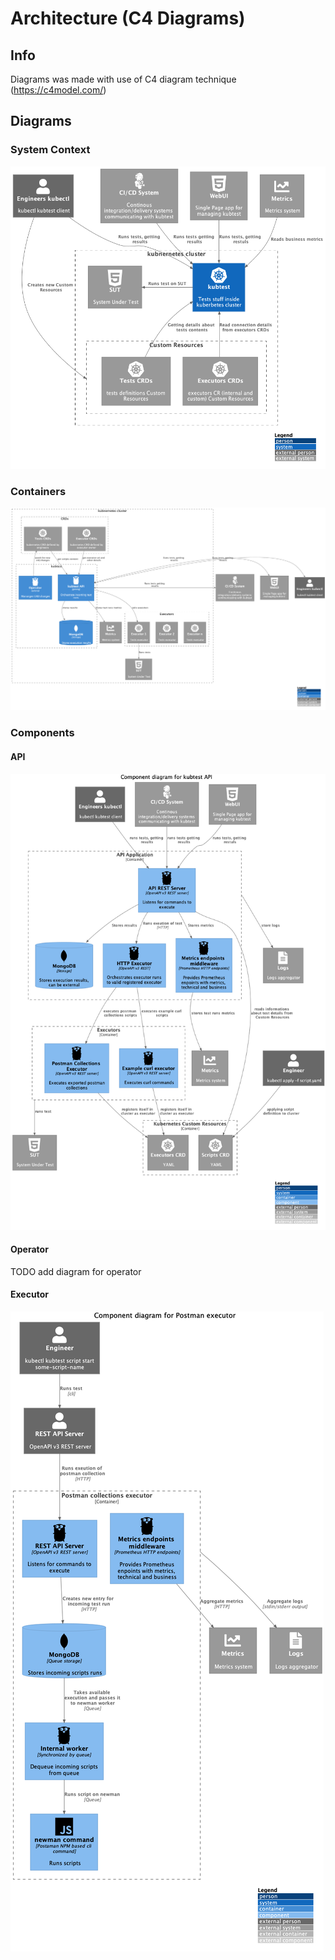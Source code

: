 # Architecture (C4 Diagrams)
## Info

Diagrams was made with use of C4 diagram technique 
(https://c4model.com/)

## Diagrams

### System Context 

![kubtest system context diagram](img/system_context.png)

### Containers

![kubtest container diagram](img/containers.png)

### Components

#### API 

![API](img/components_api.png)

#### Operator

TODO  add diagram for operator

#### Executor

![Postman-Executor](img/components_executor.png)
